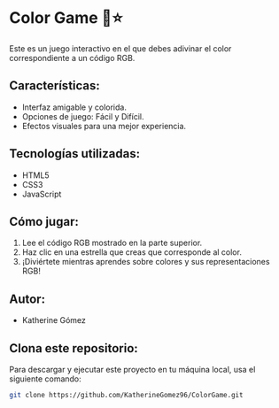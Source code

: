 # Color Game 🎨⭐

Este es un juego interactivo en el que debes adivinar el color correspondiente a un código RGB.

## Características:
- Interfaz amigable y colorida.
- Opciones de juego: Fácil y Difícil.
- Efectos visuales para una mejor experiencia.

## Tecnologías utilizadas:
- HTML5
- CSS3
- JavaScript

## Cómo jugar:
1. Lee el código RGB mostrado en la parte superior.
2. Haz clic en una estrella que creas que corresponde al color.
3. ¡Diviértete mientras aprendes sobre colores y sus representaciones RGB!

## Autor:
- Katherine Gómez

## Clona este repositorio:
Para descargar y ejecutar este proyecto en tu máquina local, usa el siguiente comando:

```bash
git clone https://github.com/KatherineGomez96/ColorGame.git
